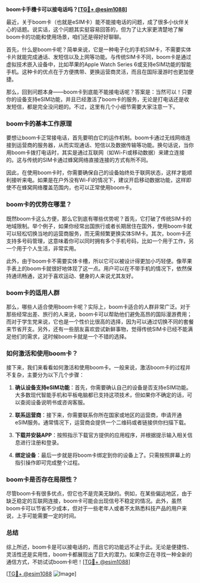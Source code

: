 **boom卡手機卡可以接电话吗？[[TG💪+ @esim1088](https://t.me/s/esim1088)]**

最近，关于boom卡（也就是eSIM卡）能不能接电话的问题，成了很多小伙伴关心的话题。说实话，这个问题其实挺容易回答的，但为了让大家更清楚地了解boom卡的功能和使用场景，咱们还是得好好聊聊。

首先，什么是boom卡呢？简单来说，它是一种电子化的手机SIM卡，不需要实体卡片就能完成通话、发短信以及上网等功能。与传统SIM卡不同，boom卡是通过虚拟技术嵌入设备中，比如苹果的Apple Watch Series 6或支持eSIM功能的智能手机。这种卡的优点在于方便携带、更换运营商灵活，而且在国际漫游时也更加便捷。

那么，回到问题本身——boom卡到底能不能接电话呢？答案是：当然可以！只要你的设备支持eSIM功能，并且已经激活了boom卡的服务，无论是打电话还是收发短信，都是完全没问题的。不过，这里有几个小细节需要大家注意一下。

### boom卡的基本工作原理

要想让boom卡正常接电话，首先要明白它的运作机制。boom卡通过无线网络连接到运营商的服务器，从而实现通话、短信以及数据传输等功能。换句话说，当你用boom卡拨打电话时，其实是通过互联网（如Wi-Fi或移动数据）来建立连接的。这与传统的SIM卡通过蜂窝网络直接连接的方式有所不同。

因此，在使用boom卡时，你需要确保自己的设备始终处于联网状态，这样才能顺利接听来电。如果是在户外没有Wi-Fi的情况下，建议开启移动数据功能，这样即使不在蜂窝网络覆盖范围内，也可以正常使用boom卡。

### boom卡的优势在哪里？

既然boom卡这么方便，那么它到底有哪些优势呢？首先，它打破了传统SIM卡的地域限制。举个例子，如果你经常出国旅行或者长期居住在国外，使用boom卡就可以轻松切换当地的运营商服务，而无需频繁更换实体SIM卡。其次，boom卡还支持多号码管理，这意味着你可以同时拥有多个手机号码，比如一个用于工作，另一个用于个人生活，非常实用。

此外，由于boom卡不需要实体卡槽，所以它可以被设计得更加小巧轻便。像苹果手表上的boom卡就很好地体现了这一点。用户可以在不带手机的情况下，依然保持通讯畅通，这对于喜欢运动、健身的人来说尤其友好。

### boom卡的适用人群

那么，哪些人适合使用boom卡呢？实际上，boom卡适合的人群非常广泛。对于那些经常出差、旅行的人来说，boom卡可以帮助他们避免高昂的国际漫游费用；而对于学生党来说，它也是一个性价比很高的选择，因为可以通过切换不同的套餐来节省开支。另外，还有一些朋友喜欢尝试新鲜事物，觉得传统SIM卡已经不能满足他们的需求，这时候boom卡就是一个不错的选择。

### 如何激活和使用boom卡？

接下来，我们来看看如何激活和使用boom卡。一般来说，激活boom卡的过程并不复杂，主要分为以下几个步骤：

1. **确认设备支持eSIM功能**：首先，你需要确认自己的设备是否支持eSIM功能。大多数现代智能手机和平板电脑都已支持这项技术，但如果你不确定的话，可以查阅设备说明书或咨询客服。

2. **联系运营商**：接下来，你需要联系你所在国家或地区的运营商，申请开通eSIM服务。通常情况下，运营商会提供一个二维码或者链接供你扫描下载。

3. **下载并安装APP**：按照指示下载官方提供的应用程序，并根据提示输入相关信息进行注册和登录。

4. **绑定设备**：最后一步就是将boom卡绑定到你的设备上了。只需按照屏幕上的指引操作即可完成整个过程。

### boom卡是否存在局限性？

尽管boom卡有很多优点，但它也不是完美无缺的。例如，在某些偏远地区，由于缺乏稳定的互联网连接，boom卡可能会出现信号不稳定的情况。此外，虽然boom卡可以节省不少成本，但对于一些老年人或者不太熟悉科技产品的用户来说，上手可能需要一定的时间。

### 总结

综上所述，boom卡是可以接电话的，而且它的功能远不止于此。无论是便捷性、灵活性还是实用性，boom卡都展现出了巨大的潜力。如果你正在寻找一种全新的通信方式，不妨试试boom卡吧！[[TG💪+ @esim1088](https://t.me/s/esim1088)]

[[TG💪+ @esim1088](https://t.me/s/esim1088) ![Image](https://i.postimg.cc/4NQfJmqS/Snipaste-2025-05-13-00-14-12.png)]